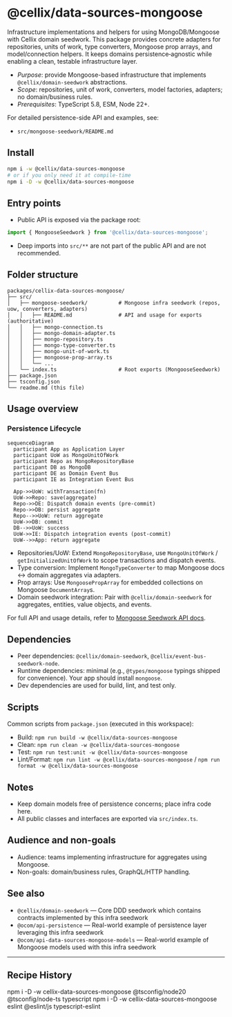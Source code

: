 # @cellix/data-sources-mongoose

Infrastructure implementations and helpers for using MongoDB/Mongoose with Cellix domain seedwork. This package provides concrete adapters for repositories, units of work, type converters, Mongoose prop arrays, and model/connection helpers. It keeps domains persistence‑agnostic while enabling a clean, testable infrastructure layer.

- *Purpose*: provide Mongoose-based infrastructure that implements `@cellix/domain-seedwork` abstractions.
- *Scope*: repositories, unit of work, converters, model factories, adapters; no domain/business rules.
- *Prerequisites*: TypeScript 5.8, ESM, Node 22+.

For detailed persistence-side API and examples, see:
- `src/mongoose-seedwork/README.md`

## Install

```sh
npm i -w @cellix/data-sources-mongoose
# or if you only need it at compile-time
npm i -D -w @cellix/data-sources-mongoose
```

## Entry points

- Public API is exposed via the package root:
```ts
import { MongooseSeedwork } from '@cellix/data-sources-mongoose';
```
- Deep imports into `src/**` are not part of the public API and are not recommended.

## Folder structure

```
packages/cellix-data-sources-mongoose/
├── src/
│   ├── mongoose-seedwork/          # Mongoose infra seedwork (repos, uow, converters, adapters)
│   │   ├── README.md               # API and usage for exports (authoritative)
│   │   ├── mongo-connection.ts
│   │   ├── mongo-domain-adapter.ts
│   │   ├── mongo-repository.ts
│   │   ├── mongo-type-converter.ts
│   │   ├── mongo-unit-of-work.ts
│   │   ├── mongoose-prop-array.ts
│   │   └── ...
│   └── index.ts                    # Root exports (MongooseSeedwork)
├── package.json
├── tsconfig.json
└── readme.md (this file)
```

## Usage overview

### Persistence Lifecycle
```mermaid
sequenceDiagram
  participant App as Application Layer
  participant UoW as MongoUnitOfWork
  participant Repo as MongoRepositoryBase
  participant DB as MongoDB
  participant DE as Domain Event Bus
  participant IE as Integration Event Bus

  App->>UoW: withTransaction(fn)
  UoW->>Repo: save(aggregate)
  Repo->>DE: Dispatch domain events (pre-commit)
  Repo->>DB: persist aggregate
  Repo-->>UoW: return aggregate
  UoW->>DB: commit
  DB-->>UoW: success
  UoW->>IE: Dispatch integration events (post-commit)
  UoW-->>App: return aggregate
```

- Repositories/UoW: Extend `MongoRepositoryBase`, use `MongoUnitOfWork` / `getInitializedUnitOfWork` to scope transactions and dispatch events.
- Type conversion: Implement `MongoTypeConverter` to map Mongoose docs ↔ domain aggregates via adapters.
- Prop arrays: Use `MongoosePropArray` for embedded collections on Mongoose `DocumentArray`s.
- Domain seedwork integration: Pair with `@cellix/domain-seedwork` for aggregates, entities, value objects, and events.

For full API and usage details, refer to [Mongoose Seedwork API docs](src/mongoose-seedwork/README.md).

## Dependencies

- Peer dependencies: `@cellix/domain-seedwork`, `@cellix/event-bus-seedwork-node`.
- Runtime dependencies: minimal (e.g., `@types/mongoose` typings shipped for convenience). Your app should install `mongoose`.
- Dev dependencies are used for build, lint, and test only.

## Scripts

Common scripts from `package.json` (executed in this workspace):

- Build: `npm run build -w @cellix/data-sources-mongoose`
- Clean: `npm run clean -w @cellix/data-sources-mongoose`
- Test: `npm run test:unit -w @cellix/data-sources-mongoose`
- Lint/Format: `npm run lint -w @cellix/data-sources-mongoose` / `npm run format -w @cellix/data-sources-mongoose`

## Notes

- Keep domain models free of persistence concerns; place infra code here.
- All public classes and interfaces are exported via `src/index.ts`.

## Audience and non-goals

- Audience: teams implementing infrastructure for aggregates using Mongoose.
- Non-goals: domain/business rules, GraphQL/HTTP handling.

## See also

- `@cellix/domain-seedwork` — Core DDD seedwork which contains contracts implemented by this infra seedwork
- `@ocom/api-persistence` — Real-world example of persistence layer leveraging this infra seedwork
- `@ocom/api-data-sources-mongoose-models` — Real-world example of Mongoose models used with this infra seedwork

---

## Recipe History

npm i -D -w cellix-data-sources-mongoose @tsconfig/node20 @tsconfig/node-ts typescript
npm i -D -w cellix-data-sources-mongoose eslint @eslint/js typescript-eslint